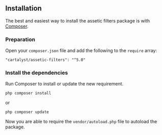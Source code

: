 ## Installation

The best and easiest way to install the assetic filters package is with [Composer](http://getcomposer.org).

### Preparation

Open your `composer.json` file and add the following to the `require` array:

	"cartalyst/assetic-filters": "^5.0"

### Install the dependencies

Run Composer to install or update the new requirement.

	php composer install

or

	php composer update

Now you are able to require the `vendor/autoload.php` file to autoload the package.
